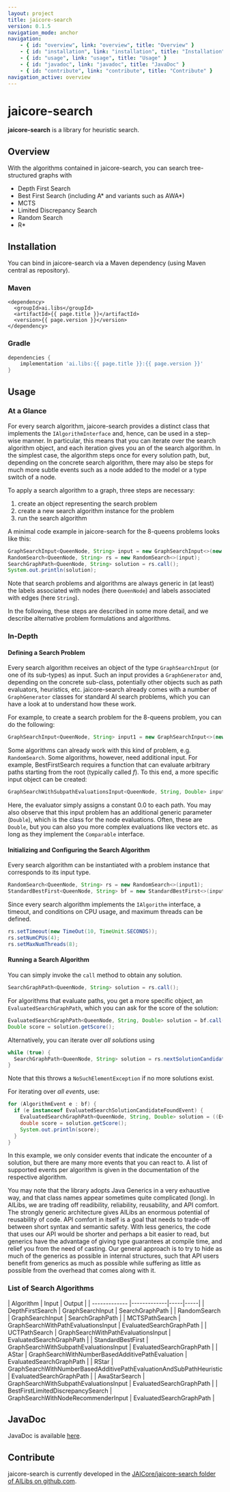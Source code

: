 ```yaml
---
layout: project
title: jaicore-search
version: 0.1.5
navigation_mode: anchor
navigation:
    - { id: "overview", link: "overview", title: "Overview" }
    - { id: "installation", link: "installation", title: "Installation" }
    - { id: "usage", link: "usage", title: "Usage" }
    - { id: "javadoc", link: "javadoc", title: "JavaDoc" }
    - { id: "contribute", link: "contribute", title: "Contribute" }
navigation_active: overview
---
```


# jaicore-search
**jaicore-search** is a library for heuristic search.

## Overview
With the algorithms contained in jaicore-search, you can search tree-structured graphs with
* Depth First Search
* Best First Search (including A* and variants such as AWA*)
* MCTS
* Limited Discrepancy Search
* Random Search
* R*

## Installation
You can bind in jaicore-search via a Maven dependency (using Maven central as repository).
### Maven
```
<dependency>
  <groupId>ai.libs</groupId>
  <artifactId>{{ page.title }}</artifactId>
  <version>{{ page.version }}</version>
</dependency>
```

### Gradle 
```gradle
dependencies {
    implementation 'ai.libs:{{ page.title }}:{{ page.version }}'
}
```

## Usage
### At a Glance
For every search algorithm, jaicore-search provides a distinct class that implements the `IAlgorithmInterface` and, hence, can be used in a step-wise manner.
In particular, this means that you can iterate over the search algorithm object, and each iteration gives you an of the search algorithm.
In the simplest case, the algorithm steps once for every solution path, but, depending on the concrete search algorithm, there may also be steps for much more subtle events such as a node added to the model or a type switch of a node.

To apply a search algorithm to a graph, three steps are necessary:
1. create an object representing the search problem
2. create a new search algorithm instance for the problem
3. run the search algorithm

A minimal code example in jaicore-search for the 8-queens problems looks like this:
```java
GraphSearchInput<QueenNode, String> input = new GraphSearchInput<>(new NQueensGraphGenerator(8));
RandomSearch<QueenNode, String> rs = new RandomSearch<>(input);
SearchGraphPath<QueenNode, String> solution = rs.call();
System.out.println(solution);
```
Note that search problems and algorithms are always generic in (at least) the labels associated with nodes (here `QueenNode`) and labels associated with edges (here `String`).

In the following, these steps are described in some more detail, and we describe alternative problem formulations and algorithms.

### In-Depth
#### Defining a Search Problem
Every search algorithm receives an object of the type `GraphSearchInput` (or one of its sub-types) as input.
Such an input provides a `GraphGenerator` and, depending on the concrete sub-class, potentially other objects such as path evaluators, heuristics, etc.
jaicore-search already comes with a number of `GraphGenerator` classes for standard AI search problems, which you can have a look at to understand how these work.

For example, to create a search problem for the 8-queens problem, you can do the following:
```java
GraphSearchInput<QueenNode, String> input1 = new GraphSearchInput<>(new NQueensGraphGenerator(8));
```

Some algorithms can already work with this kind of problem, e.g. `RandomSearch`.
Some algorithms, however, need additional input.
For example, BestFirstSearch requires a function that can evaluate arbitrary paths starting from the root (typically called *f*).
To this end, a more specific input object can be created:
```java
GraphSearchWithSubpathEvaluationsInput<QueenNode, String, Double> input2 = new GraphSearchWithSubpathEvaluationsInput<>(new NQueensGraphGenerator(4), p -> 0.0);
```
Here, the evaluator simply assigns a constant 0.0 to each path.
You may also observe that this input problem has an additional generic parameter (`Double`), which is the class for the node evaluations.
Often, these are `Double`, but you can also you more complex evaluations like vectors etc. as long as they implement the `Comparable` interface.

#### Initializing and Configuring the Search Algorithm
Every search algorithm can be instantiated with a problem instance that corresponds to its input type.
```java
RandomSearch<QueenNode, String> rs = new RandomSearch<>(input1);
StandardBestFirst<QueenNode, String> bf = new StandardBestFirst<>(input2);
```
Since every search algorithm implements the `IAlgorithm` interface, a timeout, and conditions on CPU usage, and maximum threads can be defined.
```java
rs.setTimeout(new TimeOut(10, TimeUnit.SECONDS));
rs.setNumCPUs(4);
rs.setMaxNumThreads(8);
```

#### Running a Search Algorithm
You can simply invoke the `call` method to obtain any solution.
```java
SearchGraphPath<QueenNode, String> solution = rs.call();
```

For algorithms that evaluate paths, you get a more specific object, an `EvaluatedSearchGraphPath`, which you can ask for the score of the solution:
```java
EvaluatedSearchGraphPath<QueenNode, String, Double> solution = bf.call();
Double score = solution.getScore();
```

Alternatively, you can iterate over *all solutions* using
```java
while (true) {
  SearchGraphPath<QueenNode, String> solution = rs.nextSolutionCandidate();
}
```
Note that this throws a `NoSuchElementException` if no more solutions exist.

For iterating over *all events*, use:
```java
for (AlgorithmEvent e : bf) {
  if (e instanceof EvaluatedSearchSolutionCandidateFoundEvent) {
    EvaluatedSearchGraphPath<QueenNode, String, Double> solution = ((EvaluatedSearchSolutionCandidateFoundEvent<QueenNode, String, Double>)e).getSolutionCandidate();
    double score = solution.getScore();
    System.out.println(score);
  }
}
```
In this example, we only consider events that indicate the encounter of a solution, but there are many more events that you can react to.
A list of supported events per algorithm is given in the documentation of the respective algorithm.

You may note that the library adopts Java Generics in a very exhaustive way, and that class names appear sometimes quite complicated (long).
In AILibs, we are trading off readibility, reliability, reusability, and API comfort.
The strongly generic architecture gives AILibs an enormous potential of reusability of code.
API comfort in itself is a goal that needs to trade-off between short syntax and semantic safety.
With less generics, the code that uses our API would be shorter and perhaps a bit easier to read, but generics have the advantage of giving type guarantees at compile time, and relief you from the need of casting.
Our general approach is to try to hide as much of the generics as possible in internal structures, such that API users benefit from generics as much as possible while suffering as little as possible from the overhead that comes along with it.

### List of Search Algorithms

| Algorithm        | Input           | Output  |
| ------------- |-------------|-----|-----|
| DepthFirstSearch | GraphSearchInput      |   SearchGraphPath |
| RandomSearch |  GraphSearchInput | SearchGraphPath |
| MCTSPathSearch |   GraphSearchWithPathEvaluationsInput | EvaluatedSearchGraphPath |
| UCTPathSearch |   GraphSearchWithPathEvaluationsInput | EvaluatedSearchGraphPath |
| StandardBestFirst |  GraphSearchWithSubpathEvaluationsInput | EvaluatedSearchGraphPath |
| AStar | GraphSearchWithNumberBasedAdditivePathEvaluation | EvaluatedSearchGraphPath |
| RStar | GraphSearchWithNumberBasedAdditivePathEvaluationAndSubPathHeuristic | EvaluatedSearchGraphPath |
| AwaStarSearch | GraphSearchWithSubpathEvaluationsInput | EvaluatedSearchGraphPath |
| BestFirstLimitedDiscrepancySearch |  GraphSearchWithNodeRecommenderInput | EvaluatedSearchGraphPath |


## JavaDoc
JavaDoc is available [here](https://javadoc.io/doc/ai.libs/jaicore-search/).

## Contribute
jaicore-search is currently developed in the [JAICore/jaicore-search folder of AILibs on github.com](https://github.com/fmohr/AILibs/tree/master/JAICore/jaicore-search).

